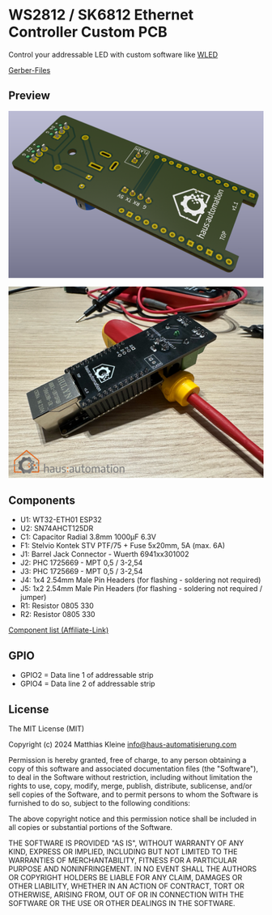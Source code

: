 # WS2812 / SK6812 Ethernet Controller Custom PCB

Control your addressable LED with custom software like [WLED](https://github.com/Aircoookie/WLED)

[Gerber-Files](https://github.com/klein0r/pcb-ws2812-ethernet-controller/releases)

## Preview

![PCB Preview](https://raw.githubusercontent.com/klein0r/pcb-ws2812-ethernet-controller/master/preview.png)

![PCB Photo](https://raw.githubusercontent.com/klein0r/pcb-ws2812-ethernet-controller/master/previewReal.jpg)

## Components

- U1: WT32-ETH01 ESP32
- U2: SN74AHCT125DR
- C1: Capacitor Radial 3.8mm 1000μF 6.3V
- F1: Stelvio Kontek STV PTF/75 + Fuse 5x20mm, 5A (max. 6A)
- J1: Barrel Jack Connector - Wuerth 6941xx301002
- J2: PHC 1725669 - MPT 0,5 / 3-2,54
- J3: PHC 1725669 - MPT 0,5 / 3-2,54
- J4: 1x4 2.54mm Male Pin Headers (for flashing - soldering not required)
- J5: 1x2 2.54mm Male Pin Headers (for flashing - soldering not required / jumper)
- R1: Resistor 0805 330
- R2: Resistor 0805 330

[Component list (Affiliate-Link)](https://haus-auto.com/p/rei/ListeWS2812Eth)

## GPIO

- GPIO2 = Data line 1 of addressable strip
- GPIO4 = Data line 2 of addressable strip

## License

The MIT License (MIT)

Copyright (c) 2024 Matthias Kleine <info@haus-automatisierung.com>

Permission is hereby granted, free of charge, to any person obtaining a copy
of this software and associated documentation files (the "Software"), to deal
in the Software without restriction, including without limitation the rights
to use, copy, modify, merge, publish, distribute, sublicense, and/or sell
copies of the Software, and to permit persons to whom the Software is
furnished to do so, subject to the following conditions:

The above copyright notice and this permission notice shall be included in
all copies or substantial portions of the Software.

THE SOFTWARE IS PROVIDED "AS IS", WITHOUT WARRANTY OF ANY KIND, EXPRESS OR
IMPLIED, INCLUDING BUT NOT LIMITED TO THE WARRANTIES OF MERCHANTABILITY,
FITNESS FOR A PARTICULAR PURPOSE AND NONINFRINGEMENT. IN NO EVENT SHALL THE
AUTHORS OR COPYRIGHT HOLDERS BE LIABLE FOR ANY CLAIM, DAMAGES OR OTHER
LIABILITY, WHETHER IN AN ACTION OF CONTRACT, TORT OR OTHERWISE, ARISING FROM,
OUT OF OR IN CONNECTION WITH THE SOFTWARE OR THE USE OR OTHER DEALINGS IN
THE SOFTWARE.
